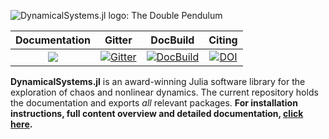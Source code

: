 ![DynamicalSystems.jl logo: The Double Pendulum](https://i.imgur.com/nFQFdB0.gif)

| **Documentation** | Gitter | DocBuild | Citing |
|:--------:|:-----:|:-----:|:----:|
|[![](https://img.shields.io/badge/docs-latest-blue.svg)](https://JuliaDynamics.github.io/DynamicalSystems.jl/dev) | [![Gitter](https://img.shields.io/gitter/room/nwjs/nw.js.svg)](https://gitter.im/JuliaDynamics/Lobby) | [![DocBuild](https://github.com/juliadynamics/DynamicalSystems.jl/workflows/CI/badge.svg)](https://github.com/JuliaDynamics/DynamicalSystems.jl/actions) | [![DOI](http://joss.theoj.org/papers/10.21105/joss.00598/status.svg)](https://doi.org/10.21105/joss.00598)

**DynamicalSystems.jl** is an award-winning Julia software library for the exploration of chaos and nonlinear dynamics. The current repository holds the documentation and exports *all* relevant packages.
**For installation instructions, full content overview and detailed documentation, [click here](https://juliadynamics.github.io/DynamicalSystems.jl/latest/).**
